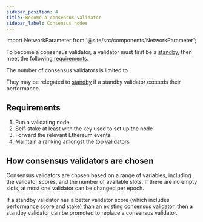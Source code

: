 ```yaml
---
sidebar_position: 4
title: Become a consensus validator
sidebar_label: Consensus nodes
---
```

import NetworkParameter from '@site/src/components/NetworkParameter';

To become a consensus validator, a validator must first be a [standby](standby), then meet the following [requirements](#requirements).

The number of consensus validators is limited to <NetworkParameter frontMatter={frontMatter} param="network.validators.multisig.numberOfSigners" hideName={true} />.

They may be relegated to [standby](standby-nodes) if a standby validator exceeds their performance.

## Requirements
1. Run a validating node
2. Self-stake at least <NetworkParameter frontMatter={frontMatter} param="reward.staking.delegation.minimumValidatorStake" formatter="governanceToken" suffix="tokens" hideName={true} /> with the key used to set up the node
3. Forward the relevant Ethereum events
4. Maintain a [ranking](../ranking) amongst the top <NetworkParameter frontMatter={frontMatter} param="network.validators.multisig.numberOfSigners" hideName={true} /> validators

## How consensus validators are chosen
Consensus validators are chosen based on a range of variables, including the validator scores, and the number of available slots. If there are no empty slots, at most one validator can be changed per epoch.

If a standby validator has a better validator score (which includes performance score and stake) than an existing consensus validator, then a standby validator can be promoted to replace a consensus validator.